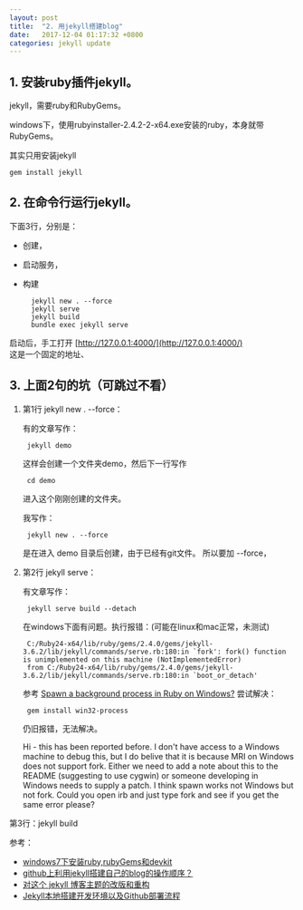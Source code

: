 ```yaml
---
layout: post
title:  "2. 用jekyll搭建blog"
date:   2017-12-04 01:17:32 +0800
categories: jekyll update
---
```



## 1. 安装ruby插件jekyll。  ##

jekyll，需要ruby和RubyGems。 

windows下，使用rubyinstaller-2.4.2-2-x64.exe安装的ruby，本身就带RubyGems。

其实只用安装jekyll 

	gem install jekyll 


## 2. 在命令行运行jekyll。  ##

下面3行，分别是：
* 创建，
* 启动服务，
* 构建

		jekyll new . --force
		jekyll serve
		jekyll build
		bundle exec jekyll serve
	
启动后，手工打开 [http://127.0.0.1:4000/](http://127.0.0.1:4000/)   
这是一个固定的地址、

## 3. 上面2句的坑（可跳过不看） ##
1. 第1行  jekyll new . --force：

	有的文章写作：
	
		jekyll demo

	这样会创建一个文件夹demo，然后下一行写作

		cd demo
	
	进入这个刚刚创建的文件夹。

	我写作：

		jekyll new . --force

	是在进入 demo 目录后创建，由于已经有git文件。
	所以要加 --force，   

2. 第2行  jekyll serve：

	有文章写作： 

		jekyll serve build --detach

	在windows下面有问题。执行报错：(可能在linux和mac正常，未测试) 
		
		C:/Ruby24-x64/lib/ruby/gems/2.4.0/gems/jekyll-3.6.2/lib/jekyll/commands/serve.rb:180:in `fork': fork() function is unimplemented on this machine (NotImplementedError)
        from C:/Ruby24-x64/lib/ruby/gems/2.4.0/gems/jekyll-3.6.2/lib/jekyll/commands/serve.rb:180:in `boot_or_detach'

	
	参考  [Spawn a background process in Ruby on Windows?](https://stackoverflow.com/questions/3840525/spawn-a-background-process-in-ruby-on-windows) 尝试解决： 
		
		gem install win32-process
	
	仍旧报错，无法解决。

	Hi - this has been reported before. I don't have access to a Windows machine to debug this, but I do belive that it is because MRI on Windows does not support fork. Either we need to add a note about this to the README (suggesting to use cygwin) or someone developing in Windows needs to supply a patch. I think spawn works not Windows but not fork. Could you open irb and just type fork and see if you get the same error please?

	
第3行：jekyll build

参考：

* [windows7下安装ruby,rubyGems和devkit](http://blog.csdn.net/u012882134/article/details/51685127)
* [github上利用jekyll搭建自己的blog的操作顺序？](https://www.zhihu.com/question/30018945)
* [对这个 jekyll 博客主题的改版和重构](https://gaohaoyang.github.io/2016/03/12/jekyll-theme-version-2.0/)
* [Jekyll本地搭建开发环境以及Github部署流程](http://www.jianshu.com/p/f37a96f83d51)

